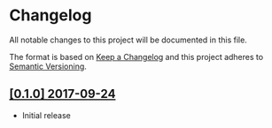 # Changelog
All notable changes to this project will be documented in this file.

The format is based on [Keep a Changelog](http://keepachangelog.com/en/1.0.0/)
and this project adheres to [Semantic Versioning](http://semver.org/spec/v2.0.0.html).

## [[0.1.0] 2017-09-24](https://github.com/arturock/vscode-gitstash/tree/v0.1.0)
- Initial release
